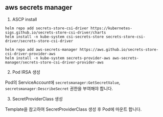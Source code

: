 ## aws secrets manager
1. ASCP install

```
helm repo add secrets-store-csi-driver https://kubernetes-sigs.github.io/secrets-store-csi-driver/charts
helm install -n kube-system csi-secrets-store secrets-store-csi-driver/secrets-store-csi-driver

helm repo add aws-secrets-manager https://aws.github.io/secrets-store-csi-driver-provider-aws
helm install -n kube-system secrets-provider-aws aws-secrets-manager/secrets-store-csi-driver-provider-aws

```

2. Pod IRSA 생성

Pod의 ServiceAccount에 `secretsmanager:GetSecretValue`, `secretsmanager:DescribeSecret` 권한을 부여해야 합니다.

3. SecretProviderClass 생성
   
Template을 참고하여 SecretProviderClass 생성 후 Pod에 마운트 합니다.